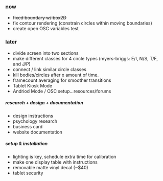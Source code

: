 ### now

- ~~fixed boundary w/ box2D~~
- fix contour rendering (constrain circles within moving boundaries)
- create open OSC variables test


### later

- divide screen into two sections
- make different classes for 4 circle types (myers-briggs: E/I, N/S, T/F, and J/P)
- connect / link similar circle classes
- kill bodies/circles after x amount of time.
- framecount averaging for smoother transitions
- Tablet Kiosk Mode
- Andriod Mode / OSC setup...resources/forums

##### research + design + documentation

- design instructions
- psychology research
- business card
- website documentation

##### setup & installation

- lighting is key, schedule extra time for calibration
- make one display table with instructions
- removable matte vinyl decal (~$40)
- tablet security
